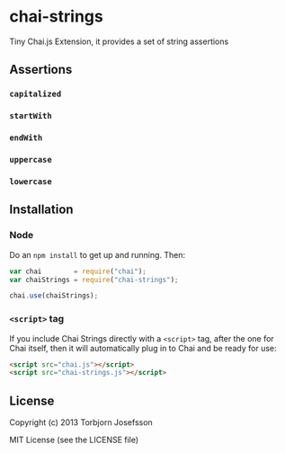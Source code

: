 # chai-strings

Tiny Chai.js Extension, it provides a set of string assertions

## Assertions

### `capitalized`

### `startWith`

### `endWith`

### `uppercase`

### `lowercase`


## Installation 

### Node

Do an `npm install` to get up and running. Then:

```javascript
var chai 		= require("chai");
var chaiStrings	= require("chai-strings");

chai.use(chaiStrings);
```

### `<script>` tag

If you include Chai Strings directly with a `<script>` tag, after the one for Chai itself, then it will automatically plug in to Chai and be ready for use:

```html
<script src="chai.js"></script>
<script src="chai-strings.js"></script>
```


## License

Copyright (c) 2013 Torbjorn Josefsson

MIT License (see the LICENSE file)

[chai]: http://chaijs.com/
[mocha]: http://visionmedia.github.com/mocha/
[amd]: https://github.com/amdjs/amdjs-api/wiki/AMD